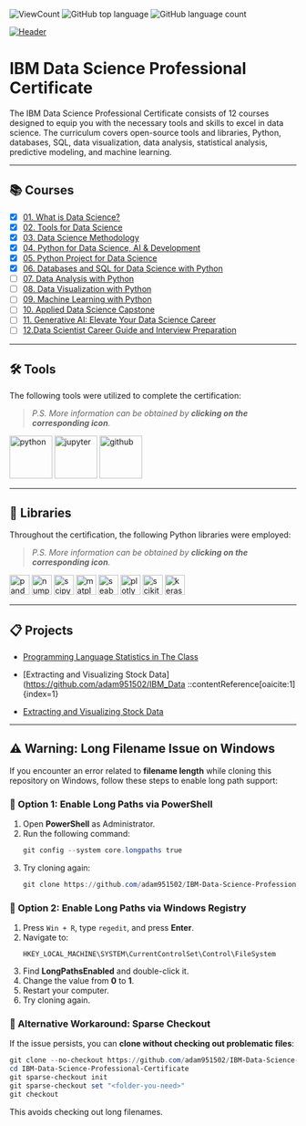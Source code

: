 ![ViewCount](https://views.whatilearened.today/views/github/adam951502/IBM_Data_Science_Professional_Certification.svg?cache=remove)
![GitHub top language](https://img.shields.io/github/languages/top/adam951502/IBM_Data_Science_Professional_Certificate?style=flat)
![GitHub language count](https://img.shields.io/github/languages/count/adam951502/IBM_Data_Science_Professional_Certificate?style=flat)

[![Header](https://user-images.githubusercontent.com/52702712/197857942-3ef1eb26-d9a6-4930-b430-326afcbb8d3f.png)](https://www.coursera.org/professional-certificates/ibm-data-science)

# IBM Data Science Professional Certificate

The IBM Data Science Professional Certificate consists of 12 courses designed to equip you with the necessary tools and skills to excel in data science. The curriculum covers open-source tools and libraries, Python, databases, SQL, data visualization, data analysis, statistical analysis, predictive modeling, and machine learning.

---

## 📚 Courses

- [x] [01. What is Data Science?](01.%20What%20is%20Data%20Science/)
- [x] [02. Tools for Data Science](02.%20Tools%20for%20Data%20Science/)
- [x] [03. Data Science Methodology](03.%20Data%20Science%20Methodology/)
- [x] [04. Python for Data Science, AI & Development](04.%20Python%20for%20Data%20Science%2C%20AI%20%26%20Development/)
- [x] [05. Python Project for Data Science](05.%20Python%20Project%20for%20Data%20Science/)
- [x] [06. Databases and SQL for Data Science with Python](06.%20Databases%20and%20SQL%20for%20Data%20Science%20with%20Python/)
- [ ] [07. Data Analysis with Python](07.%20Data%20Analysis%20with%20Python/)
- [ ] [08. Data Visualization with Python](08.%20Data%20Visualization%20with%20Python/)
- [ ] [09. Machine Learning with Python](09.%20Machine%20Learning%20with%20Python/)
- [ ] [10. Applied Data Science Capstone](10.%20Applied%20Data%20Science%20Capstone/)
- [ ] [11. Generative AI: Elevate Your Data Science Career](11.%20Generative%20AI%20Elevate%20Your%20Data%20Science%20Career/)
- [ ] [12.Data Scientist Career Guide and Interview Preparation](12.%20Data%20Scientist%20Career%20Guide%20and%20Interview%20Preparation/)

---

## 🛠 Tools

The following tools were utilized to complete the certification:  
> *P.S. More information can be obtained by **clicking on the corresponding icon**.*

[<img src="https://user-images.githubusercontent.com/52702712/198737283-f27df526-5d1f-41c9-b259-2cb5be49e988.png" height="75" alt="python">](https://www.w3schools.com/python/)
[<img src="https://user-images.githubusercontent.com/52702712/198736730-54c64a0c-4d21-4cc6-95c7-2bdc532829a6.png" height="75" alt="jupyter">](https://docs.jupyter.org/en/latest/)
[<img src="https://user-images.githubusercontent.com/52702712/198736642-4996fa57-8f26-4e00-911f-9d307859cc4d.png" height="75" alt="github">](https://rogerdudler.github.io/git-guide/)

---

## 🔧 Libraries

Throughout the certification, the following Python libraries were employed:  
> *P.S. More information can be obtained by **clicking on the corresponding icon**.*

[<img src="https://user-images.githubusercontent.com/52702712/198739637-39f657d8-f8ce-449a-9ec4-df70abca3a9f.png" alt="pandas" height="35">](https://pandas.pydata.org/)
[<img src="https://user-images.githubusercontent.com/52702712/198732726-4ddf12d8-7124-4df5-a013-5bbf5339b3db.png" alt="numpy" height="35">](https://numpy.org/)
[<img src="https://user-images.githubusercontent.com/52702712/198732854-5d10cb9c-b937-4d59-b899-d056b671335b.png" alt="scipy" height="35">](https://scipy.org/)
[<img src="https://user-images.githubusercontent.com/52702712/198739523-ff8901c4-e4dd-4a5a-b328-61112f6f0cb1.svg" alt="matplotlib" height="35">](https://matplotlib.org/)
[<img src="https://user-images.githubusercontent.com/52702712/198739517-8c52f4b9-bc44-4505-b915-01ebf36c3904.svg" alt="seaborn" height="35">](https://seaborn.pydata.org/)
[<img src="https://user-images.githubusercontent.com/52702712/198739496-c87c3325-45a9-42c7-8d22-31c5ff2e8ac2.png" alt="plotly" height="35">](https://plotly.com/)
[<img src="https://user-images.githubusercontent.com/52702712/198739729-c8b39e46-9c8f-41a4-864a-6b55ed9fd164.png" alt="scikit-learn" height="35">](https://scikit-learn.org/stable/)
[<img src="https://user-images.githubusercontent.com/52702712/198739496-c87c3325-45a9-42c7-8d22-31c5ff2e8ac2.png" alt="keras" height="35">](https://keras.io/)

---

## 📋 Projects

- [Programming Language Statistics in The Class](https://github.com/adam951502/IBM_Data_Science_Professional_Certificate/blob/main/02.%20Tools%20for%20Data%20Science/Final%20Assignment/Tools%20for%20Data%20Science%20Assignment%20.ipynb)
- [Extracting and Visualizing Stock Data](https://github.com/adam951502/IBM_Data
::contentReference[oaicite:1]{index=1}
 

- [Extracting and Visualizing Stock Data](https://github.com/adam951502/IBM_Data_Science_Professional_Certificate/blob/d7cc04dc216356099094182e08964e8e10cb51bd/05.%20Python%20Project%20for%20Data%20Science/Final%20Assignment/Final%20Assignment.ipynb)

---

## ⚠️ Warning: Long Filename Issue on Windows

If you encounter an error related to **filename length** while cloning this repository on Windows, follow these steps to enable long path support:

### 🔹 Option 1: Enable Long Paths via PowerShell
1. Open **PowerShell** as Administrator.
2. Run the following command:
   ```powershell
   git config --system core.longpaths true
   ```
3. Try cloning again:
   ```powershell
   git clone https://github.com/adam951502/IBM-Data-Science-Professional-Certificate.git
   ```

### 🔹 Option 2: Enable Long Paths via Windows Registry
1. Press `Win + R`, type `regedit`, and press **Enter**.
2. Navigate to:
   ```
   HKEY_LOCAL_MACHINE\SYSTEM\CurrentControlSet\Control\FileSystem
   ```
3. Find **LongPathsEnabled** and double-click it.
4. Change the value from **0** to **1**.
5. Restart your computer.
6. Try cloning again.

### 📌 Alternative Workaround: Sparse Checkout
If the issue persists, you can **clone without checking out problematic files**:
```powershell
git clone --no-checkout https://github.com/adam951502/IBM-Data-Science-Professional-Certificate.git
cd IBM-Data-Science-Professional-Certificate
git sparse-checkout init
git sparse-checkout set "<folder-you-need>"
git checkout
```
This avoids checking out long filenames.